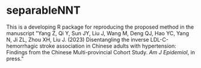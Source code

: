 # separableNNT

This is a developing R package for reproducing the proposed method in the manuscript "Yang Z, Qi Y, Sun JY, Liu J, Wang M, Deng QJ, Hao YC, Yang N, Ji ZL, Zhou XH, Liu J. (2023) Disentangling the inverse LDL-C-hemorrhagic stroke association in Chinese adults with hypertension: Findings from the Chinese Multi-provincial Cohort Study. *Am J Epidemiol*, in press."
